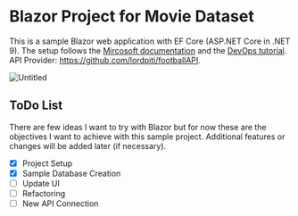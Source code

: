 # Blazor Project for Movie Dataset

This is a sample Blazor web application with EF Core (ASP.NET Core in .NET 9). The setup follows the [Mircosoft documentation](https://learn.microsoft.com/en-us/aspnet/core/blazor/tutorials/movie-database-app/part-1?view=aspnetcore-9.0&pivots=vs) and the [DevOps tutorial](https://dev.to/kenakamu/devops-blazor-webassembly-solution-part-1-add-unit-test-projects-and-use-testhost-5g2k).
API Provider: https://github.com/lordpiti/footballAPI.

![Untitled](https://github.com/user-attachments/assets/8c028ea9-baa2-4740-9647-b10b6b69571d)

## ToDo List

There are few ideas I want to try with Blazor but for now these are the objectives I want to achieve with this sample project. Additional features or changes will be added later (if necessary).
- [x] Project Setup
- [x] Sample Database Creation
- [ ] Update UI
- [ ] Refactoring
- [ ] New API Connection
